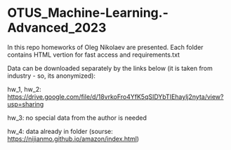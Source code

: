 # OTUS_Machine-Learning.-Advanced_2023

In this repo homeworks of Oleg Nikolaev are presented. Each folder contains HTML vertion for fast access and requirements.txt 

Data can be downloaded separately by the links below (it is taken from industry - so, its anonymized):

hw_1, hw_2: https://drive.google.com/file/d/18vrkoFro4YfK5qSIDYbTIEhaylj2nyta/view?usp=sharing

hw_3: no special data from the author is needed

hw_4: data already in folder (sourse: https://nijianmo.github.io/amazon/index.html)
